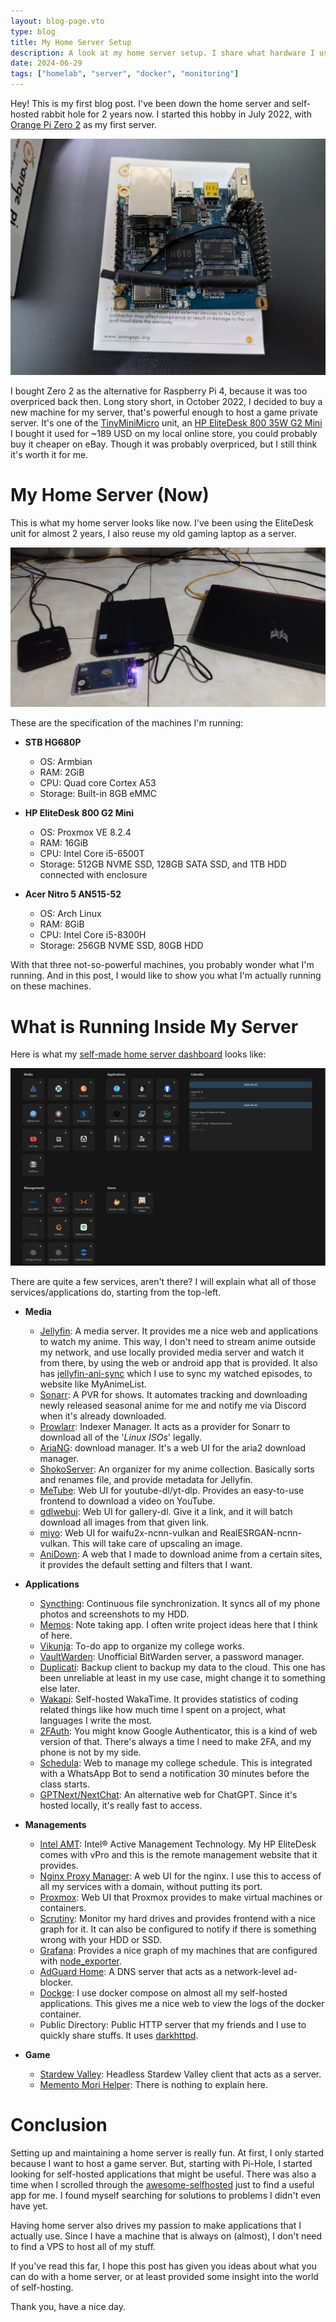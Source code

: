 ```yaml
---
layout: blog-page.vto
type: blog
title: My Home Server Setup
description: A look at my home server setup. I share what hardware I use and the different services I run for media, backups, and other tasks.
date: 2024-06-29
tags: ["homelab", "server", "docker", "monitoring"]
---
```


Hey! This is my first blog post. I've been down the home server and self-hosted rabbit hole for 2 years now.
I started this hobby in July 2022, with [Orange Pi Zero 2](http://www.orangepi.org/html/hardWare/computerAndMicrocontrollers/details/Orange-Pi-Zero-2.html)
as my first server.

<img width="700" src="orangepi.jpg" alt="Orange Pi Zero 2" />

I bought Zero 2 as the alternative for Raspberry Pi 4, because it was too overpriced back then. Long story short,
in October 2022, I decided to buy a new machine for my server, that's powerful enough to host a game private server. It's one of the [TinyMiniMicro](https://www.servethehome.com/introducing-project-tinyminimicro-home-lab-revolution/) unit, an
[HP EliteDesk 800 35W G2 Mini](https://support.hp.com/us-en/product/details/hp-elitedesk-800-35w-g2-desktop-mini-pc/7633266)
I bought it used for ~189 USD on my local online store, you could probably buy it cheaper on eBay. Though it was probably overpriced, but I still think it's worth it for
me.

# My Home Server (Now)

This is what my home server looks like now. I've been using the EliteDesk unit for almost 2 years, I also reuse
my old gaming laptop as a server.

<img src="server-now.jpg" alt="My Server (Now)" />

These are the specification of the machines I'm running:

- **STB HG680P**

  - OS: Armbian
  - RAM: 2GiB
  - CPU: Quad core Cortex A53
  - Storage: Built-in 8GB eMMC

- **HP EliteDesk 800 G2 Mini**

  - OS: Proxmox VE 8.2.4
  - RAM: 16GiB
  - CPU: Intel Core i5-6500T
  - Storage: 512GB NVME SSD, 128GB SATA SSD, and 1TB HDD connected with enclosure

- **Acer Nitro 5 AN515-52**

  - OS: Arch Linux
  - RAM: 8GiB
  - CPU: Intel Core i5-8300H
  - Storage: 256GB NVME SSD, 80GB HDD

With that three not-so-powerful machines, you probably wonder what I'm running. And in this post, I would like to show
you what I'm actually running on these machines.

# What is Running Inside My Server

Here is what my [self-made home server dashboard](https://github.com/veirt/vesta) looks like:

<img src="dashboard.png" alt="Home Server Dashboard" />

There are quite a few services, aren't there? I will explain what all of those services/applications do, starting from the top-left.

- **Media**

  - [Jellyfin](https://github.com/jellyfin/jellyfin): A media server. It provides me a nice web and applications to watch my anime. This way, I don't need to
    stream anime outside my network, and use locally provided media server and watch it from there, by using the web or
    android app that is provided. It also has [jellyfin-ani-sync](https://github.com/vosmiic/jellyfin-ani-sync) which I use to
    sync my watched episodes, to website like MyAnimeList.
  - [Sonarr](https://github.com/Sonarr/Sonarr): A PVR for shows. It automates tracking and downloading newly released seasonal anime for me and notify me via Discord when it's
    already downloaded.
  - [Prowlarr](https://github.com/Prowlarr/Prowlarr): Indexer Manager. It acts as a provider for Sonarr to download all of the '_Linux ISOs_' legally.
  - [AriaNG](https://github.com/mayswind/AriaNg): download manager. It's a web UI for the aria2 download manager.
  - [ShokoServer](https://github.com/ShokoAnime/ShokoServer): An organizer for my anime collection. Basically sorts and renames file, and provide metadata for
    Jellyfin.
  - [MeTube](https://github.com/alexta69/metube): Web UI for youtube-dl/yt-dlp. Provides an easy-to-use frontend to download a video on YouTube.
  - [gdlwebui](https://github.com/Veirt/gdlwebui): Web UI for gallery-dl. Give it a link, and it will batch download all images from that
    given link.
  - [miyo](https://github.com/veirt/miyo): Web UI for waifu2x-ncnn-vulkan and RealESRGAN-ncnn-vulkan. This will take care of upscaling an image.
  - [AniDown](https://github.com/veirt/anidown): A web that I made to download anime from a certain sites, it provides the default setting and filters that
    I want.

- **Applications**

  - [Syncthing](https://github.com/syncthing/syncthing): Continuous file synchronization. It syncs all of my phone
    photos and screenshots to my HDD.
  - [Memos](https://github.com/usememos/memos): Note taking app. I often write project ideas here that I think of here.
  - [Vikunja](https://github.com/go-vikunja/vikunja): To-do app to organize my college works.
  - [VaultWarden](https://github.com/dani-garcia/vaultwarden): Unofficial BitWarden server, a password manager.
  - [Duplicati](https://github.com/duplicati/duplicati): Backup client to backup my data to the cloud. This one has been
    unreliable at least in my use case, might change it to something else later.
  - [Wakapi](https://github.com/muety/wakapi): Self-hosted WakaTime. It provides statistics of coding related things
    like how much time I spent on a project, what languages I write the most.
  - [2FAuth](https://github.com/Bubka/2FAuth): You might know Google Authenticator, this is a kind of web version of
    that. There's always a time I need to make 2FA, and my phone is not by my side.
  - [Schedula](https://github.com/veirt/schedula): Web to manage my college schedule. This is integrated with a WhatsApp
    Bot to send a notification 30 minutes before the class starts.
  - [GPTNext/NextChat](https://github.com/ChatGPTNextWeb/ChatGPT-Next-Web): An alternative web for ChatGPT. Since it's hosted
    locally, it's really fast to access.

- **Managements**

  - [Intel AMT](https://www.intel.com/content/www/us/en/privacy/intel-active-technology-vpro.html): Intel® Active Management Technology. My HP EliteDesk comes with vPro and this is the remote management
    website that it provides.
  - [Nginx Proxy Manager](https://github.com/NginxProxyManager/nginx-proxy-manager): A web UI for the nginx. I use this
    to access of all my services with a domain, without putting its port.
  - [Proxmox](https://www.proxmox.com/en/): Web UI that Proxmox provides to make virtual machines or containers.
  - [Scrutiny](https://github.com/AnalogJ/scrutiny): Monitor my hard drives and provides frontend with a nice graph for
    it. It can also be configured to notify if there is something wrong with your HDD or SSD.
  - [Grafana](https://github.com/grafana/grafana): Provides a nice graph of my machines that are configured with
    [node_exporter](https://github.com/prometheus/node_exporter).
  - [AdGuard Home](https://github.com/AdguardTeam/AdGuardHome): A DNS server that acts as a network-level ad-blocker.
  - [Dockge](https://github.com/louislam/dockge): I use docker compose on almost all my self-hosted applications. This
    gives me a nice web to view the logs of the docker container.
  - Public Directory: Public HTTP server that my friends and I use to quickly share stuffs. It uses [darkhttpd](https://github.com/emikulic/darkhttpd).

- **Game**
  - [Stardew Valley](https://github.com/norimicry/stardew-multiplayer-docker): Headless Stardew Valley client that acts
    as a server.
  - [Memento Mori Helper](https://github.com/moonheart/mementomori-helper): There is nothing to explain here.

# Conclusion

Setting up and maintaining a home server is really fun. At first, I only started because I want to host a game server. But, starting with
Pi-Hole, I started looking for self-hosted applications that might be useful. There was also a time when I scrolled
through the [awesome-selfhosted](https://github.com/awesome-selfhosted/awesome-selfhosted) just to find a useful app for
me. I found myself searching for solutions to problems I didn't even have yet.

Having home server also drives my passion to make applications that I actually use.
Since I have a machine that is always on (almost), I don't need to find a VPS to host all of my stuff.

If you've read this far, I hope this post has given you ideas about what you can do with a home server, or at least
provided some insight into the world of self-hosting.

Thank you, have a nice day.
